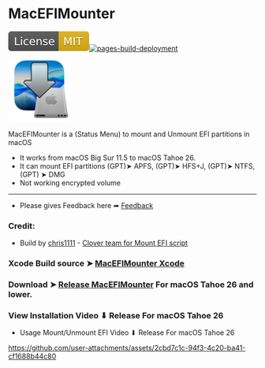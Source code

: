 # MacEFIMounter

[![License: MIT](https://github.com/chris1111/MacEFIMounter/blob/main/Notifications/MIT.svg)](https://github.com/chris1111/MacEFIMounter/blob/main/LICENSE)[![pages-build-deployment](https://github.com/chris1111/MacEFIMounter/actions/workflows/pages/pages-build-deployment/badge.svg)](https://github.com/chris1111/MacEFIMounter/actions/workflows/pages/pages-build-deployment)

<img src="Notifications/applet.png" alt="Github Project" style="width:25%;">

MacEFIMounter is a (Status Menu) to mount and Unmount EFI partitions in macOS
- It works from macOS Big Sur 11.5 to macOS Tahoe 26.
- It can mount EFI partitions (GPT)➤ APFS, (GPT)➤ HFS+J, (GPT)➤ NTFS, (GPT) ➤ DMG
- Not working encrypted volume

--------------------------------------------------------------------------------

- Please gives Feedback here ➦ [Feedback](https://github.com/chris1111/MacEFIMounter/discussions/1)
  
### Credit:
- Build by [chris1111](https://github.com/chris1111/) - [Clover team for Mount EFI script](https://sourceforge.net/projects/cloverefiboot/)

### Xcode Build source ➤ [MacEFIMounter Xcode](https://github.com/chris1111/MacEFIMounter/blob/main/Xcode-Build.md)

### Download ➤ [Release MacEFIMounter](https://github.com/chris1111/MacEFIMounter/releases/tag/V1) For macOS Tahoe 26 and lower.

### View Installation Video ⬇︎ Release For macOS Tahoe 26
- Usage Mount/Unmount EFI Video ⬇︎ Release For macOS Tahoe 26
  
https://github.com/user-attachments/assets/2cbd7c1c-94f3-4c20-ba41-cf1688b44c80




